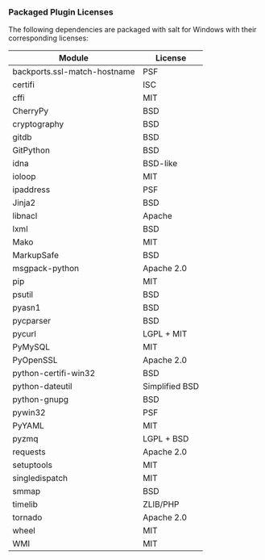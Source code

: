 ### Packaged Plugin Licenses
The following dependencies are packaged with
salt for Windows with their corresponding licenses:

| Module    | License |
|-----------|---------|
| backports.ssl-match-hostname | PSF |
| certifi | ISC |
| cffi | MIT |
| CherryPy | BSD |
| cryptography | BSD |
| gitdb | BSD |
| GitPython | BSD |
| idna | BSD-like |
| ioloop | MIT |
| ipaddress | PSF |
| Jinja2 | BSD |
| libnacl | Apache |
| lxml | BSD |
| Mako | MIT |
| MarkupSafe | BSD |
| msgpack-python | Apache 2.0 |
| pip | MIT |
| psutil | BSD |
| pyasn1 | BSD |
| pycparser | BSD |
| pycurl | LGPL + MIT |
| PyMySQL | MIT |
| PyOpenSSL | Apache 2.0 |
| python-certifi-win32 | BSD |
| python-dateutil | Simplified BSD |
| python-gnupg | BSD |
| pywin32 | PSF |
| PyYAML | MIT |
| pyzmq | LGPL + BSD |
| requests | Apache 2.0 |
| setuptools | MIT |
| singledispatch | MIT |
| smmap | BSD |
| timelib | ZLIB/PHP |
| tornado | Apache 2.0 |
| wheel | MIT |
| WMI | MIT |
